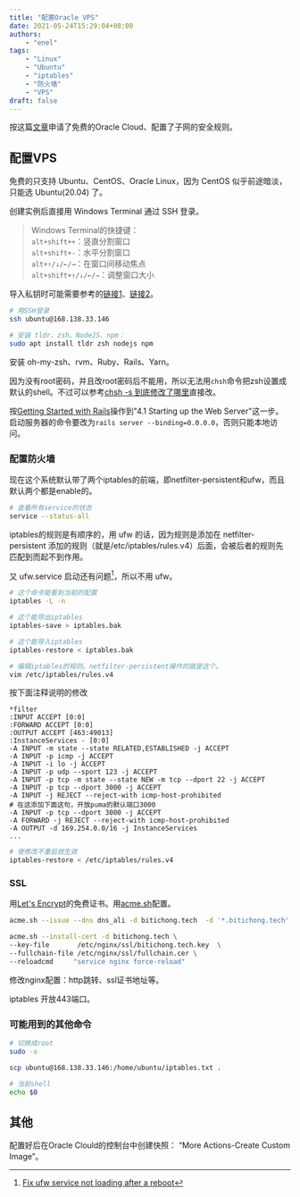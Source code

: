 ```yaml
---
title: "配置Oracle VPS"
date: 2021-05-24T15:29:04+08:00
authors:
    - "enel"
tags:
    - "Linux"
    - "Ubuntu"
    - "iptables"
    - "防火墙"
    - "VPS"
draft: false
---
```


按这篇[文章](https://xunihao.net/867.html#Oracle-CloudAWS)申请了免费的Oracle Cloud、配置了子网的安全规则。

## 配置VPS

免费的只支持 Ubuntu、CentOS、Oracle Linux，因为 CentOS 似乎前途暗淡，只能选 Ubuntu(20.04) 了。

创建实例后直接用 Windows Terminal 通过 SSH 登录。

> Windows Terminal的快捷键：  
> `alt+shift++`：竖直分割窗口  
> `alt+shift+-`：水平分割窗口  
> `alt+↑/↓/←/→`：在窗口间移动焦点  
> `alt+shift+↑/↓/←/→`：调整窗口大小

导入私钥时可能需要参考的[链接1](https://docs.microsoft.com/en-us/windows-server/administration/openssh/openssh_keymanagement#user-key-generation)、[链接2](https://stackoverflow.com/questions/52113738/starting-ssh-agent-on-windows-10-fails-unable-to-start-ssh-agent-service-erro)。

``` bash
# 用SSH登录
ssh ubuntu@168.138.33.146
```

``` bash
# 安装 tldr、zsh、NodeJS、npm：
sudo apt install tldr zsh nodejs npm
```

安装 oh-my-zsh、rvm、Ruby、Rails、Yarn。

因为没有root密码，并且改root密码后不能用，所以无法用`chsh`命令把zsh设置成默认的shell。不过可以参考[chsh -s 到底修改了哪里](http://c.biancheng.net/linux/chsh.html)直接改。

按[Getting Started with Rails](https://guides.rubyonrails.org/getting_started.html#hello-rails-bang)操作到"4.1 Starting up the Web Server"这一步。启动服务器的命令要改为`rails server --binding=0.0.0.0`，否则只能本地访问。

### 配置防火墙

现在这个系统默认带了两个iptables的前端，即netfilter-persistent和ufw，而且默认两个都是enable的。

``` bash
# 查看所有service的状态
service --status-all
```

iptables的规则是有顺序的，用 ufw 的话，因为规则是添加在 netfilter-persistent 添加的规则（就是/etc/iptables/rules.v4）后面，会被后者的规则先匹配到而起不到作用。

又 ufw.service 启动还有问题[^3]，所以不用 ufw。

``` bash
# 这个命令能看到当前的配置
iptables -L -n

# 这个能导出iptables
iptables-save > iptables.bak

# 这个能导入iptables
iptables-restore < iptables.bak
```

``` bash
# 编辑iptables的规则。netfilter-persistent操作的就是这个。
vim /etc/iptables/rules.v4
```

按下面注释说明的修改

    *filter
    :INPUT ACCEPT [0:0]
    :FORWARD ACCEPT [0:0]
    :OUTPUT ACCEPT [463:49013]
    :InstanceServices - [0:0]
    -A INPUT -m state --state RELATED,ESTABLISHED -j ACCEPT
    -A INPUT -p icmp -j ACCEPT
    -A INPUT -i lo -j ACCEPT
    -A INPUT -p udp --sport 123 -j ACCEPT
    -A INPUT -p tcp -m state --state NEW -m tcp --dport 22 -j ACCEPT
    -A INPUT -p tcp --dport 3000 -j ACCEPT
    -A INPUT -j REJECT --reject-with icmp-host-prohibited
    # 在这添加下面这句，开放puma的默认端口3000
    -A INPUT -p tcp --dport 3000 -j ACCEPT
    -A FORWARD -j REJECT --reject-with icmp-host-prohibited
    -A OUTPUT -d 169.254.0.0/16 -j InstanceServices
    ...

``` bash
# 使修改不重启就生效
iptables-restore < /etc/iptables/rules.v4
```

### SSL

用[Let's Encrypt](https://letsencrypt.org/)的免费证书。用[acme.sh](https://acme.sh/)配置。

``` bash
acme.sh --issue --dns dns_ali -d bitichong.tech  -d '*.bitichong.tech'

acme.sh --install-cert -d bitichong.tech \
--key-file       /etc/nginx/ssl/bitichong.tech.key  \
--fullchain-file /etc/nginx/ssl/fullchain.cer \
--reloadcmd     "service nginx force-reload"
```

修改nginx配置：http跳转、ssl证书地址等。

iptables 开放443端口。

### 可能用到的其他命令

``` bash
# 切换成root
sudo -s

scp ubuntu@168.138.33.146:/home/ubuntu/iptables.txt .

# 当前shell
echo $0
```

## 其他

配置好后在Oracle Clould的控制台中创建快照： “More Actions-Create Custom Image”。

[^1]: 没细看前面几行的"ACCEPT"为什么没效果。
[^2]: [How to open Ports on Iptables in a Linux server](https://www.e2enetworks.com/help/knowledge-base/how-to-open-ports-on-iptables-in-a-linux-server/)。
[^3]: [Fix ufw service not loading after a reboot](https://devtidbits.com/2019/07/31/ufw-service-not-loading-after-a-reboot/)
